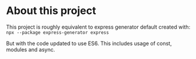 # About this project

This project is roughly equivalent to express generator default created with:
```npx --package express-generator express```

But with the code updated to use ES6. This includes usage of const, modules and async.
